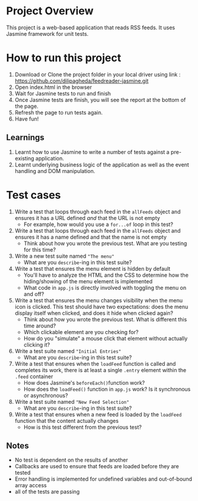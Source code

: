 # Project Overview

This project is a web-based application that reads RSS feeds. It uses Jasmine framework for unit tests.

# How to run this project
1. Download or Clone the project folder in your local driver using link : https://github.com/dilipagheda/feedreader-jasmine.git
2. Open index.html in the browser
3. Wait for Jasmine tests to run and finish
4. Once Jasmine tests are finish, you will see the report at the bottom of the page.
5. Refresh the page to run tests again.
6. Have fun!

## Learnings

1. Learnt how to use Jasmine to write a number of tests against a pre-existing application. 
2. Learnt underlying business logic of the application as well as the event handling and DOM manipulation.



# Test cases

1. Write a test that loops through each feed in the `allFeeds` object and ensures it has a URL defined _and_ that the URL is not empty
    * For example, how would you use a `for...of` loop in this test?
2. Write a test that loops through each feed in the `allFeeds` object and ensures it has a name defined and that the name is not empty
    * Think about how you wrote the previous test. What are you testing for this time?
3. Write a new test suite named `"The menu"`
    * What are you `describe`-ing in this test suite?
4. Write a test that ensures the menu element is hidden by default
    * You'll have to analyze the HTML and the CSS to determine how the hiding/showing of the menu element is implemented
    * What code in `app.js` is directly involved with toggling the menu on and off?
5. Write a test that ensures the menu changes visibility when the menu icon is clicked. This test should have two expectations: does the menu display itself when clicked, and does it hide when clicked again?
    * Think about how you wrote the previous test. What is different this time around?
    * Which clickable element are you checking for?
    * How do you "simulate" a mouse click that element without actually clicking it?
6. Write a test suite named `"Initial Entries"`
    * What are you `describe`-ing in this test suite?
7. Write a test that ensures when the `loadFeed` function is called and completes its work, there is at least a single `.entry` element within the `.feed` container
    * How does Jasmine's `beforeEach()`function work?
    * How does the `loadFeed()` function in `app.js` work? Is it synchronous or asynchronous?
8. Write a test suite named `"New Feed Selection"`
    * What are you `describe`-ing in this test suite?
9. Write a test that ensures when a new feed is loaded by the `loadFeed` function that the content actually changes
    * How is this test different from the previous test?

## Notes

 * No test is dependent on the results of another
 * Callbacks are used to ensure that feeds are loaded before they are tested
 * Error handling is implemented for undefined variables and out-of-bound array access
 * all of the tests are passing

